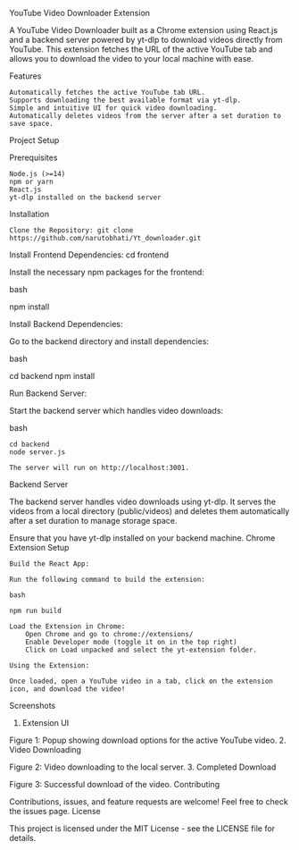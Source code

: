 YouTube Video Downloader Extension

A YouTube Video Downloader built as a Chrome extension using React.js and a backend server powered by yt-dlp to download videos directly from YouTube. This extension fetches the URL of the active YouTube tab and allows you to download the video to your local machine with ease.

Features

    Automatically fetches the active YouTube tab URL.
    Supports downloading the best available format via yt-dlp.
    Simple and intuitive UI for quick video downloading.
    Automatically deletes videos from the server after a set duration to save space.

Project Setup

Prerequisites

    Node.js (>=14)
    npm or yarn
    React.js
    yt-dlp installed on the backend server

Installation

    Clone the Repository: git clone https://github.com/narutobhati/Yt_downloader.git

  

Install Frontend Dependencies: cd frontend

Install the necessary npm packages for the frontend:

bash


npm install

Install Backend Dependencies:

Go to the backend directory and install dependencies:

bash

cd backend
npm install

Run Backend Server:

Start the backend server which handles video downloads:

bash

    cd backend
    node server.js

    The server will run on http://localhost:3001.

Backend Server

The backend server handles video downloads using yt-dlp. It serves the videos from a local directory (public/videos) and deletes them automatically after a set duration to manage storage space.

Ensure that you have yt-dlp installed on your backend machine.
Chrome Extension Setup

    Build the React App:

    Run the following command to build the extension:

    bash

    npm run build

    Load the Extension in Chrome:
        Open Chrome and go to chrome://extensions/
        Enable Developer mode (toggle it on in the top right)
        Click on Load unpacked and select the yt-extension folder.

    Using the Extension:

    Once loaded, open a YouTube video in a tab, click on the extension icon, and download the video!

Screenshots
1. Extension UI

Figure 1: Popup showing download options for the active YouTube video.
2. Video Downloading

Figure 2: Video downloading to the local server.
3. Completed Download

Figure 3: Successful download of the video.
Contributing

Contributions, issues, and feature requests are welcome! Feel free to check the issues page.
License

This project is licensed under the MIT License - see the LICENSE file for details.
